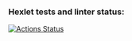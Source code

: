 ### Hexlet tests and linter status:
[![Actions Status](https://github.com/Tatsianaana/frontend-project-12/actions/workflows/hexlet-check.yml/badge.svg)](https://github.com/Tatsianaana/frontend-project-12/actions)